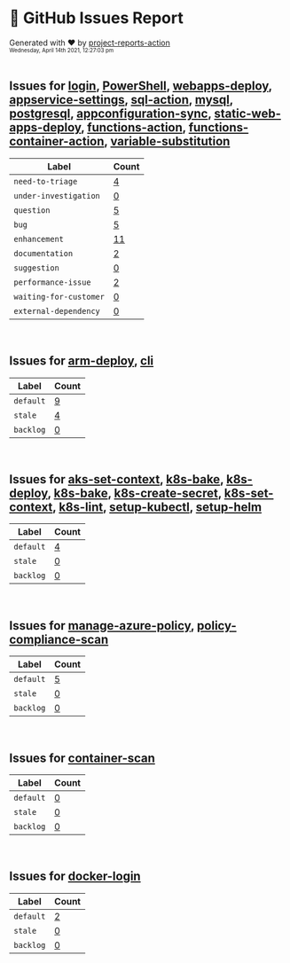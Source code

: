 # :crystal_ball: GitHub Issues Report  
  
Generated with :heart: by [project-reports-action](https://github.com/bryanmacfarlane/project-reports-action)  
<sub><sup>Wednesday, April 14th 2021, 12:27:03 pm</sup></sub>  
  &nbsp;  
## Issues for [login](https://github.com/azure/login), [PowerShell](https://github.com/azure/PowerShell), [webapps-deploy](https://github.com/azure/webapps-deploy), [appservice-settings](https://github.com/azure/appservice-settings), [sql-action](https://github.com/azure/sql-action), [mysql](https://github.com/Azure/mysql), [postgresql](https://github.com/Azure/postgresql), [appconfiguration-sync](https://github.com/azure/appconfiguration-sync), [static-web-apps-deploy](https://github.com/azure/static-web-apps-deploy), [functions-action](https://github.com/azure/functions-action), [functions-container-action](https://github.com/azure/functions-container-action), [variable-substitution](https://github.com/Microsoft/variable-substitution)
| Label                  | Count                                                |
| ---------------------- | ---------------------------------------------------- |
| `need-to-triage`       | [4](./issues-need-to-triage-1618383427.656.md)       |
| `under-investigation`  | [0](./issues-under-investigation-1618383427.656.md)  |
| `question`             | [5](./issues-question-1618383427.656.md)             |
| `bug`                  | [5](./issues-bug-1618383427.656.md)                  |
| `enhancement`          | [11](./issues-enhancement-1618383427.656.md)         |
| `documentation`        | [2](./issues-documentation-1618383427.656.md)        |
| `suggestion`           | [0](./issues-suggestion-1618383427.656.md)           |
| `performance-issue`    | [2](./issues-performance-issue-1618383427.656.md)    |
| `waiting-for-customer` | [0](./issues-waiting-for-customer-1618383427.656.md) |
| `external-dependency`  | [0](./issues-external-dependency-1618383427.656.md)  |
&nbsp;  
## Issues for [arm-deploy](https://github.com/Azure/arm-deploy), [cli](https://github.com/Azure/cli)
| Label     | Count                                   |
| --------- | --------------------------------------- |
| `default` | [9](./issues-default-1618383428.503.md) |
| `stale`   | [4](./issues-stale-1618383428.503.md)   |
| `backlog` | [0](./issues-backlog-1618383428.503.md) |
&nbsp;  
## Issues for [aks-set-context](https://github.com/Azure/aks-set-context), [k8s-bake](https://github.com/Azure/k8s-bake), [k8s-deploy](https://github.com/Azure/k8s-deploy), [k8s-bake](https://github.com/Azure/k8s-bake), [k8s-create-secret](https://github.com/Azure/k8s-create-secret), [k8s-set-context](https://github.com/Azure/k8s-set-context), [k8s-lint](https://github.com/Azure/k8s-lint), [setup-kubectl](https://github.com/Azure/setup-kubectl), [setup-helm](https://github.com/Azure/setup-helm)
| Label     | Count                                   |
| --------- | --------------------------------------- |
| `default` | [4](./issues-default-1618383430.812.md) |
| `stale`   | [0](./issues-stale-1618383430.812.md)   |
| `backlog` | [0](./issues-backlog-1618383430.812.md) |
&nbsp;  
## Issues for [manage-azure-policy](https://github.com/Azure/manage-azure-policy), [policy-compliance-scan](https://github.com/Azure/policy-compliance-scan)
| Label     | Count                                   |
| --------- | --------------------------------------- |
| `default` | [5](./issues-default-1618383431.594.md) |
| `stale`   | [0](./issues-stale-1618383431.594.md)   |
| `backlog` | [0](./issues-backlog-1618383431.594.md) |
&nbsp;  
## Issues for [container-scan](https://github.com/Azure/container-scan)
| Label     | Count                                   |
| --------- | --------------------------------------- |
| `default` | [0](./issues-default-1618383431.926.md) |
| `stale`   | [0](./issues-stale-1618383431.926.md)   |
| `backlog` | [0](./issues-backlog-1618383431.926.md) |
&nbsp;  
## Issues for [docker-login](https://github.com/Azure/docker-login)
| Label     | Count                                   |
| --------- | --------------------------------------- |
| `default` | [2](./issues-default-1618383432.271.md) |
| `stale`   | [0](./issues-stale-1618383432.271.md)   |
| `backlog` | [0](./issues-backlog-1618383432.271.md) |
